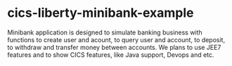# cics-liberty-minibank-example
Minibank application is designed to simulate banking business with functions to create user and acount, to query user and account, to deposit, to withdraw and transfer money between accounts. We plans to use JEE7 features and to show CICS features, like Java support, Devops and etc.
